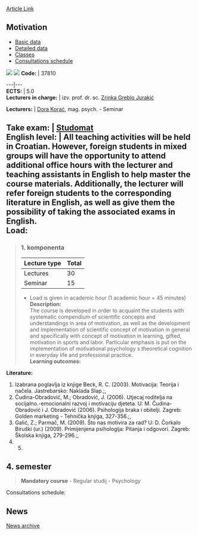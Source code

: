 [Article Link](https://www.fhs.hr/en/course/mot)

## Motivation
  * [Basic data](https://www.fhs.hr/en/course/mot#v1id-523806_729101_1_0 "Basic data")
  * [Detailed data](https://www.fhs.hr/en/course/mot#v1id-523806_729101_1_1 "Detailed data")
  * [Classes](https://www.fhs.hr/en/course/mot#v1id-523806_729101_1_2 "Classes")
  * [Consultations schedule](https://www.fhs.hr/en/course/mot#v1id-523806_729101_1_3 "Consultations schedule")


[![](https://www.fhs.hr/img/flags/gif/hr.gif)](https://www.fhs.hr/predmet/mot) [![](https://www.fhs.hr/img/flags/gif/gb.gif)](https://www.fhs.hr/en/course/mot)
**Code:** |  37810  
  
---|---  
**ECTS:** |  5.0   
**Lecturers in charge:** |  izv. prof. dr. sc. [Zrinka Greblo Jurakić](https://www.fhs.hr/staff/zrinka.greblo_jurakic)   
  
**Lecturers:** |  [Dora Korać](https://www.fhs.hr/djelatnik/dora.korac), mag. psych. - Seminar  
  
**Take exam:** |  [Studomat](http://www.isvu.hr/studomat)  
**English level:** |  All teaching activities will be held in Croatian. However, foreign students in mixed groups will have the opportunity to attend additional office hours with the lecturer and teaching assistants in English to help master the course materials. Additionally, the lecturer will refer foreign students to the corresponding literature in English, as well as give them the possibility of taking the associated exams in English.   
**Load:**  
---  
> ### 1. komponenta
> | Lecture type | Total  
> ---|---  
> Lectures | 30  
> Seminar | 15  
> * Load is given in academic hour (1 academic hour = 45 minutes)   
**Description:**  
> The course is developed in order to acquaint the students with systematic compendium of scientific concepts and understandings in area of motivation, as well as the development and implementation of scientific concept of motivation in general and specifically with concept of motivation in learning, gifted, motivation in sports and labor. Particular emphasis is put on the implementation of motivational psychology s theoretical cognition in everyday life and professional practice.  
**Learning outcomes:**  

  
**Literature:**  
  1. Izabrana poglavlja iz knjige Beck, R. C. (2003). Motivacija: Teorija i načela. Jastrebarsko: Naklada Slap.;, 
  2. Čudina-Obradović, M.; Obradović, J. (2006). Utjecaj roditelja na socijalno.-emocionalni razvoj i motivaciju djeteta. U: M. Čudina-Obradović i J. Obradović (2006). Psihologija braka i obitelji. Zagreb: Golden marketing - Tehnička knjiga, 327-356.;, 
  3. Galić, Z.; Parmač, M. (2009). Što nas motivira za rad? U: D. Čorkalo Biruški (ur.) (2009). Primijenjena psihologija: Pitanja i odgovori. Zagreb: Školska knjiga, 279-296.;, 
  4.   5. 
  
**4. semester**  
---  
> **Mandatory course** - Regular studij - Psychology  
>   
Consultations schedule: 


## News
[News archive](https://www.fhs.hr/en/course/mot?@=20q22#news_84510 "News archive")
